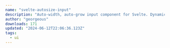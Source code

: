 ```yaml
---
name: "svelte-autosize-input"
description: "Auto-width, auto-grow input component for Svelte. Dynamically adjusts input field width to grow or shrink with content. Includes customizable placeholders and constraints on minimum and maximum sizes."
author: "georgeous"
downloads: 171
updated: "2024-06-12T22:06:36.123Z"
tags: 
  - ui
---
```

